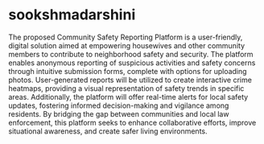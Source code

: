 # sookshmadarshini
The proposed Community Safety Reporting Platform is a user-friendly, digital solution aimed at empowering housewives and other community members to contribute to neighborhood safety and security. The platform enables anonymous reporting of suspicious activities and safety concerns through intuitive submission forms, complete with options for uploading photos. User-generated reports will be utilized to create interactive crime heatmaps, providing a visual representation of safety trends in specific areas. Additionally, the platform will offer real-time alerts for local safety updates, fostering informed decision-making and vigilance among residents. By bridging the gap between communities and local law enforcement, this platform seeks to enhance collaborative efforts, improve situational awareness, and create safer living environments.

